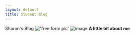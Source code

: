 ```yaml
---
layout: default
title: Student Blog
---
```

Sharon's Blog
!['free form pic'](/IMG_6317.PNG)
![image]()
**A little bit about me** 